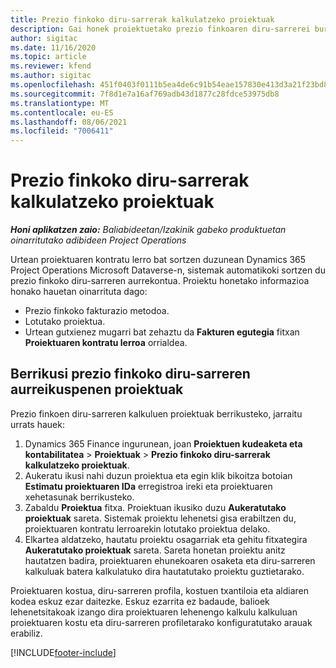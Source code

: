 ```yaml
---
title: Prezio finkoko diru-sarrerak kalkulatzeko proiektuak
description: Gai honek proiektuetako prezio finkoaren diru-sarrerei buruzko informazioa ematen du.
author: sigitac
ms.date: 11/16/2020
ms.topic: article
ms.reviewer: kfend
ms.author: sigitac
ms.openlocfilehash: 451f0403f0111b5ea4de6c91b54eae157830e413d3a21f23bd841a66905e147b
ms.sourcegitcommit: 7f8d1e7a16af769adb43d1877c28fdce53975db8
ms.translationtype: MT
ms.contentlocale: eu-ES
ms.lasthandoff: 08/06/2021
ms.locfileid: "7006411"
---
```

# <a name="fixed-price-revenue-estimate-projects"></a>Prezio finkoko diru-sarrerak kalkulatzeko proiektuak 

_**Honi aplikatzen zaio:** Baliabideetan/Izakinik gabeko produktuetan oinarritutako adibideen Project Operations_

Urtean proiektuaren kontratu lerro bat sortzen duzunean Dynamics 365 Project Operations Microsoft Dataverse-n, sistemak automatikoki sortzen du prezio finkoko diru-sarreren aurrekontua. Proiektu honetako informazioa honako hauetan oinarrituta dago:

  - Prezio finkoko fakturazio metodoa.
  - Lotutako proiektua.
  - Urtean gutxienez mugarri bat zehaztu da **Fakturen egutegia** fitxan **Proiektuaren kontratu lerroa** orrialdea.

## <a name="review-fixed-price-revenue-estimates-projects"></a>Berrikusi prezio finkoko diru-sarreren aurreikuspenen proiektuak
Prezio finkoen diru-sarreren kalkuluen proiektuak berrikusteko, jarraitu urrats hauek:

1. Dynamics 365 Finance ingurunean, joan **Proiektuen kudeaketa eta kontabilitatea** > **Proiektuak** > **Prezio finkoko diru-sarrerak kalkulatzeko proiektuak**.
2. Aukeratu ikusi nahi duzun proiektua eta egin klik bikoitza botoian **Estimatu proiektuaren IDa** erregistroa ireki eta proiektuaren xehetasunak berrikusteko.
3. Zabaldu **Proiektua** fitxa. Proiektuan ikusiko duzu **Aukeratutako proiektuak** sareta. Sistemak proiektu lehenetsi gisa erabiltzen du, proiektuaren kontratu lerroarekin lotutako proiektua delako. 
4. Elkartea aldatzeko, hautatu proiektu osagarriak eta gehitu fitxategira **Aukeratutako proiektuak** sareta. Sareta honetan proiektu anitz hautatzen badira, proiektuaren ehunekoaren osaketa eta diru-sarreren kalkuluak batera kalkulatuko dira hautatutako proiektu guztietarako.

  Proiektuaren kostua, diru-sarreren profila, kostuen txantiloia eta aldiaren kodea eskuz ezar daitezke. Eskuz ezarrita ez badaude, balioek lehenetsitakoak izango dira proiektuaren lehenengo kalkulu kalkuluan proiektuaren kostu eta diru-sarreren profiletarako konfiguratutako arauak erabiliz.



[!INCLUDE[footer-include](../includes/footer-banner.md)]